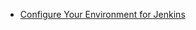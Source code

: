 
- [Configure Your Environment for Jenkins](https://developer.salesforce.com/docs/atlas.en-us.sfdx_dev.meta/sfdx_dev/sfdx_dev_ci_jenkins_config_env.htm)